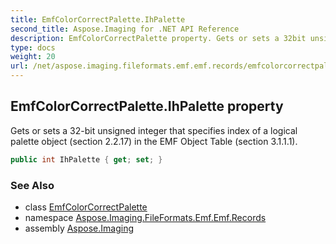 ```yaml
---
title: EmfColorCorrectPalette.IhPalette
second_title: Aspose.Imaging for .NET API Reference
description: EmfColorCorrectPalette property. Gets or sets a 32bit unsigned integer that specifies index of a logical palette object section 2.2.17 in the EMF Object Table section 3.1.1.1
type: docs
weight: 20
url: /net/aspose.imaging.fileformats.emf.emf.records/emfcolorcorrectpalette/ihpalette/
---
```

## EmfColorCorrectPalette.IhPalette property

Gets or sets a 32-bit unsigned integer that specifies index of a logical palette object (section 2.2.17) in the EMF Object Table (section 3.1.1.1).

```csharp
public int IhPalette { get; set; }
```

### See Also

* class [EmfColorCorrectPalette](../)
* namespace [Aspose.Imaging.FileFormats.Emf.Emf.Records](../../emfcolorcorrectpalette/)
* assembly [Aspose.Imaging](../../../)


